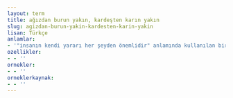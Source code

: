 ```yaml
---
layout: term
title: ağızdan burun yakın, kardeşten karın yakın
slug: agizdan-burun-yakin-kardesten-karin-yakin
lisan: Türkçe
anlamlar:
- '"insanın kendi yararı her şeyden önemlidir" anlamında kullanılan bir söz'
ozellikler:
- - ''
ornekler:
- - ''
orneklerkaynak:
- - ''
---
```

